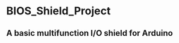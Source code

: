 # BIOS_Shield_Project
A basic multifunction I/O shield for Arduino
---------------------------------------------
